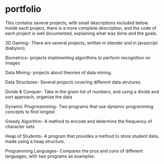 # portfolio

This contains several projects, with small descriptions included below. Inside each project, there is a more complete description, and the code of each project is well documented, explaining what was done and the goals.

3D Gaming- There are several projects, written in blender and in javascript (babylon).

Biometrics- projects implimenting algorithms to perform recognition on images

Data Mining- projects about theories of data mining.

Data Structures- Several projects covering different data strutures.

Divide & Conquer- Take in the given list of numbers, and using a divide and sort approach, organize the data

Dynamic Progrmamming- Two programs that use dynamic programming concepts to find longest 

Greedy Algorithm- A method to encode and determine the frequency of character sets

Heap of Students- A program that provides a method to store student data, made using a heap structure.

Programming Languages- Compares the pros and cons of different languages, with two programs as examples.
